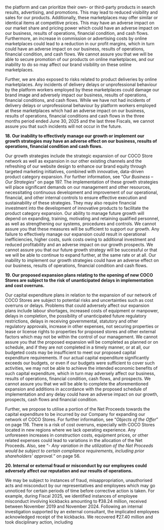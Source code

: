 the platform and can prioritize their own- or third-party products in search results, advertising, and promotions. This may lead to reduced visibility and sales for our products. Additionally, these marketplaces may offer similar or identical items at competitive prices. This may have an adverse impact on our market share and pricing power which could have an adverse impact on our business, results of operations, financial condition, and cash flows. Furthermore, an increase in commission or advertising costs by online marketplaces could lead to a reduction in our profit margins, which in turn could have an adverse impact on our business, results of operations, financial condition, and cash flows. We cannot assure you that we will be able to secure promotion of our products on online marketplaces, and our inability to do so may affect our brand visibility on these online marketplaces.

Further, we are also exposed to risks related to product deliveries by online marketplaces. Any incidents of delivery delays or unprofessional behaviour by the platform workers employed by these marketplaces could damage our brand image and adversely impact our business, results of operations, financial conditions, and cash flows. While we have not had incidents of delivery delays or unprofessional behaviour by platform workers employed at these marketplaces which had an adverse impact on our business, results of operations, financial conditions and cash flows in the three months period ended June 30, 2025 and the last three Fiscals, we cannot assure you that such incidents will not occur in the future.

**18. Our inability to effectively manage our growth or implement our growth strategies may have an adverse effect on our business, results of operations, financial condition and cash flows.**

Our growth strategies include the strategic expansion of our COCO Store network as well as expansion in our other existing channels and the refreshing of our website design to enhance our brand equity through targeted marketing initiatives, combined with innovative, data-driven product category expansion. For further information, see “*Our Business – Our Strategies*” on page 197. The implementation of these growth strategies will place significant demands on our management and other resources, necessitating continuous development and improvement of our operational, financial, and other internal controls to ensure effective execution and sustainability of these strategies. They may also require financial investment into the development of innovative products to facilitate the product category expansion. Our ability to manage future growth will depend on expanding, training, motivating and retaining qualified personnel, as well as strengthening our systems, procedures and controls. We cannot assure you that these measures will be sufficient to support our growth. Any failure to effectively manage our expansion could result in operational inefficiencies, higher costs, sunk costs owing to additional investment and reduced profitability and an adverse impact on our growth prospects. We cannot assure you that our future growth strategy will be successful or that we will be able to continue to expand further, at the same rate or at all. Our inability to implement our growth strategies could have an adverse effect on our business, results of operations, financial condition and cash flows.

**19. Our proposed expansion plans relating to the opening of new COCO Stores are subject to the risk of unanticipated delays in implementation and cost overruns.**

Our capital expenditure plans in relation to the expansion of our network of COCO Stores are subject to potential risks and uncertainties such as cost overruns or delays. Problems that could adversely affect our expansion plans include labour shortages, increased costs of equipment or manpower, delays in completion, the possibility of unanticipated future regulatory restrictions, delays in receiving governmental, statutory and other regulatory approvals, increase in other expenses, not securing properties or lease or license rights to properties for proposed stores and other external factors which may not be within the control of our management. We cannot assure you that the proposed expansion will be completed as planned or on schedule, and if they are not completed in a timely manner, or at all, our budgeted costs may be insufficient to meet our proposed capital expenditure requirements. If our actual capital expenditure significantly exceeds our budgets, or even if our budgets were sufficient to cover such activities, we may not be able to achieve the intended economic benefits of such capital expenditure, which in turn may adversely affect our business, results of operations, financial condition, cash flows, and prospects. We cannot assure you that we will be able to complete the aforementioned expansion and additions in accordance with the proposed schedule of implementation and any delay could have an adverse impact on our growth, prospects, cash flows and financial condition.

Further, we propose to utilise a portion of the Net Proceeds towards the capital expenditure to be incurred by our Company for expanding our network of COCO Stores. For further information, see “*Objects of the Offer*” on page 116. There is a risk of cost overruns, especially with COCO Stores located in new regions where we lack operating experience. Any unforeseen increases in construction costs, equipment prices, or other related expenses could lead to variations in the allocation of the Net Proceeds. Also, see “- *Any variation in the utilization of the Net Proceeds would be subject to certain compliance requirements, including prior shareholders' approval.*” on page 56.

**20. Internal or external fraud or misconduct by our employees could adversely affect our reputation and our results of operations.**

We may be subject to instances of fraud, misappropriation, unauthorised acts and misconduct by our representatives and employees which may go unnoticed for certain periods of time before corrective action is taken. For example, during Fiscal 2025, we identified instances of employee misconduct involving kickbacks amounting to ₹38.24 million, received between November 2019 and November 2024. Following an internal investigation supported by an external consultant, the implicated employees acknowledged receipt of the kickbacks. We recovered ₹27.40 million and took disciplinary action, including
